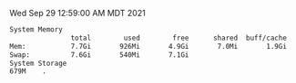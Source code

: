 Wed Sep 29 12:59:00 AM MDT 2021
```bash
System Memory
               total        used        free      shared  buff/cache   available
Mem:           7.7Gi       926Mi       4.9Gi       7.0Mi       1.9Gi       6.4Gi
Swap:          7.6Gi       540Mi       7.1Gi
System Storage
679M	.
```
